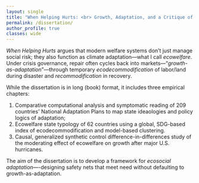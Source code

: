 ```yaml
---
layout: single
title: "When Helping Hurts: <br> Growth, Adaptation, and a Critique of Ecowelfare"
permalink: /dissertation/
author_profile: true
classes: wide
---
```


*When Helping Hurts* argues that modern welfare systems don’t just manage social risk; they also function as climate adaptation—what I call *ecowelfare*. Under crisis governance, repair often cycles back into markets—“*growth-as-adaptation*”—through temporary *ecodecommodification* of labor/land during disaster and *recommodification* in recovery.

While the dissertation is in long (book) format, it includes three empirical chapters:
1. Comparative computational analysis and symptomatic reading of 209 countries' National Adaptation Plans to map state ideaologies and policy logics of adaptation;
2. Ecowelfare state typology of 62 countries using a global, SDG-based index of ecodecommodification and model-based clustering.
3. Causal, generalized synthetic control difference-in-differences study of the moderating effect of ecowelfare on growth after major U.S. hurricanes.

The aim of the dissertation is to develop a framework for *ecosocial adaptation*—-designing safety nets that meet need without defaulting to growth-as-adaptation.
